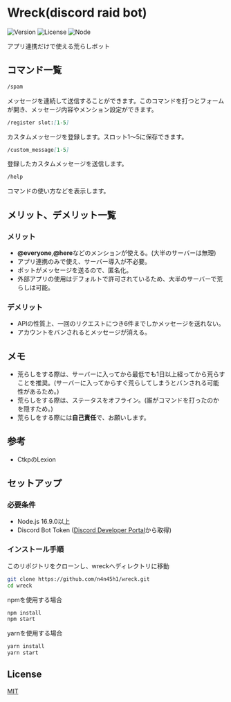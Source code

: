 # Wreck(discord raid bot)
![Version](https://img.shields.io/badge/バージョン-1.0.0-blue)
![License](https://img.shields.io/badge/ライセンス-MIT-green)
![Node](https://img.shields.io/badge/Node.js-16.9.0+-brightgreen)

アプリ連携だけで使える荒らしボット
## コマンド一覧
```md
/spam
```
メッセージを連続して送信することができます。このコマンドを打つとフォームが開き、メッセージ内容やメンション設定ができます。
```md
/register slot:[1-5]
```
カスタムメッセージを登録します。スロット1～5に保存できます。
```md
/custom_message[1-5]
```
登録したカスタムメッセージを送信します。
```md
/help
```
コマンドの使い方などを表示します。

## メリット、デメリット一覧
### メリット
* **@everyone**,**@here**などのメンションが使える。(大半のサーバーは無理)
* アプリ連携のみで使え、サーバー導入が不必要。
* ボットがメッセージを送るので、匿名化。
* 外部アプリの使用はデフォルトで許可されているため、大半のサーバーで荒らしは可能。

### デメリット
* APIの性質上、一回のリクエストにつき6件までしかメッセージを送れない。
* アカウントをバンされるとメッセージが消える。

## メモ
* 荒らしをする際は、サーバーに入ってから最低でも1日以上経ってから荒らすことを推奨。(サーバーに入ってからすぐ荒らしてしまうとバンされる可能性があるため。)
* 荒らしをする際は、ステータスをオフライン。(誰がコマンドを打ったのかを隠すため。)
* 荒らしをする際には**自己責任**で、お願いします。

## 参考
* CtkpのLexion

## セットアップ

### 必要条件

- Node.js 16.9.0以上
- Discord Bot Token ([Discord Developer Portal](https://discord.com/developers/applications)から取得)
### インストール手順
このリポジトリをクローンし、wreckへディレクトリに移動
```bash
git clone https://github.com/n4n45h1/wreck.git
cd wreck
```
npmを使用する場合
```bash
npm install
npm start
```
yarnを使用する場合
```bash
yarn install
yarn start
```


## License

[MIT](https://choosealicense.com/licenses/mit/)
